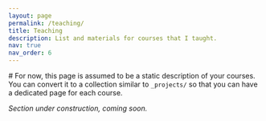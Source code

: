 ```yaml
---
layout: page
permalink: /teaching/
title: Teaching
description: List and materials for courses that I taught.
nav: true
nav_order: 6
---
```


# For now, this page is assumed to be a static description of your courses. You can convert it to a collection similar to `_projects/` so that you can have a dedicated page for each course.

<i>Section under construction, coming soon.</i>
